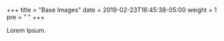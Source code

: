 +++
title = "Base Images"
date = 2019-02-23T16:45:38-05:00
weight = 1
pre = "<b> </b>"
+++


Lorem Ipsum.
